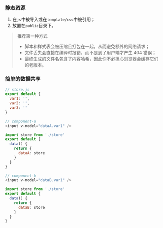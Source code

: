 ### 静态资源
1. 在`js`中被导入或在`template/css`中被引用；
2. 放置在`public`目录下。

> 推荐第一种方式
> * 脚本和样式表会被压缩且打包在一起，从而避免额外的网络请求；
> * 文件丢失会直接在编译时报错，而不是到了用户端才产生 404 错误；
> * 最终生成的文件名包含了内容哈希，因此你不必担心浏览器会缓存它们的老版本。

### 简单的数据共享
```js
// store.js
export default {
  var1: '',
  var2: '',
  var3: ''
}

// component-a
<input v-model="dataA.var1" />

import store from './store'
export default {
  data() {
    return {
      dataA: store
    }
  }
}

// component-b
<input v-model="dataB.var1" />

import store from './store'
export default {
  data() {
    return {
      dataB: store
    }
  }
}
```
